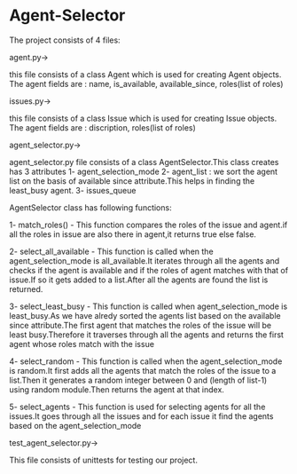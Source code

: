 # Agent-Selector

The project consists of 4 files:

agent.py->

this file consists of a class Agent which is used for creating Agent objects.
The agent fields are : name, is_available, available_since, roles(list of roles)

issues.py->

this file consists of a class Issue which is used for creating Issue objects.
The agent fields are : discription, roles(list of roles)

agent_selector.py->

agent_selector.py file consists of a class AgentSelector.This class creates has 3 attributes
1- agent_selection_mode
2- agent_list : we sort the agent list on the basis of available since attribute.This helps in finding the least_busy agent.
3- issues_queue

AgentSelector class has following functions:

1- match_roles() - This function compares the roles of the issue and agent.if all the roles in issue are also there in agent,it returns true else false.

2- select_all_available - This function is called when the agent_selection_mode is all_available.It iterates through all the agents and checks if the agent is available and if the roles of agent matches with that of issue.If so it gets added to a list.After all the agents are found the list is returned.

3- select_least_busy - This function is called when agent_selection_mode is least_busy.As we have alredy sorted the agents list based on the available since attribute.The first agent that matches the roles of the issue will be least busy.Therefore it traverses through all the agents and returns the first agent whose roles match with the issue

4- select_random - This function is called when the agent_selection_mode is random.It first adds all the agents that match the roles of the issue to a list.Then it generates a random integer between 0 and (length of list-1) using random module.Then returns the agent at that index.

5- select_agents - This function is used for selecting agents for all the issues.It goes through all the issues and for each issue it find the agents based on the agent_selection_mode

test_agent_selector.py->

This file consists of unittests for testing our project.
